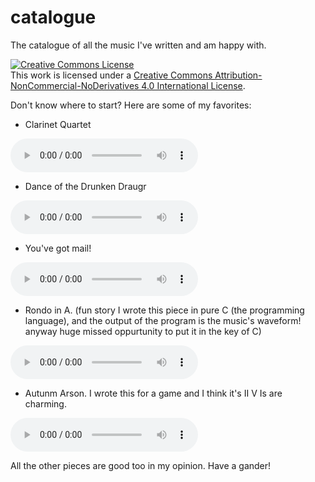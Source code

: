 # catalogue
The catalogue of all the music I've written and am happy with.

<a rel="license" href="http://creativecommons.org/licenses/by-nc-nd/4.0/"><img alt="Creative Commons License" style="border-width:0" src="https://i.creativecommons.org/l/by-nc-nd/4.0/88x31.png" /></a><br />This work is licensed under a <a rel="license" href="http://creativecommons.org/licenses/by-nc-nd/4.0/">Creative Commons Attribution-NonCommercial-NoDerivatives 4.0 International License</a>.

Don't know where to start? Here are some of my favorites:

* Clarinet Quartet
<audio controls>
  <source src="clarinet-quartet.mp3" type="audio/mp3">
</audio>


* Dance of the Drunken Draugr
<audio controls>
  <source src="draugr.mp3" type="audio/mp3">
</audio>


* You've got mail!
<audio controls>
  <source src="mail.mp3" type="audio/mp3">
</audio>


* Rondo in A. (fun story I wrote this piece in pure C (the programming language), and the output of the program is the music's waveform! anyway huge missed oppurtunity to put it in the key of C)
<audio controls>
  <source src="rondo.mp3" type="audio/mp3">
</audio>


* Autunm Arson. I wrote this for a game and I think it's II V Is are charming.
<audio controls>
  <source src="autunm-arson.mp3" type="audio/mp3">
</audio>

All the other pieces are good too in my opinion. Have a gander!
